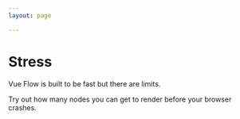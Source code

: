 ```yaml
---
layout: page

---
```


# Stress

Vue Flow is built to be fast but there are limits.

Try out how many nodes you can get to render before your browser crashes.

<div class="mt-6">
  <client-only>
    <Suspense>
      <Repl example="stress"></Repl>
    </Suspense>
  </client-only>
</div>
